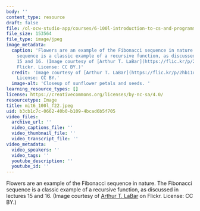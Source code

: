 ```yaml
---
body: ''
content_type: resource
draft: false
file: /ol-ocw-studio-app/courses/6-100l-introduction-to-cs-and-programming-using-python-fall-2022/mit6_100l_f22.jpeg
file_size: 153564
file_type: image/jpeg
image_metadata:
  caption: 'Flowers are an example of the Fibonacci sequence in nature. The Fibonacci
    sequence is a classic example of a recursive function, as discussed in lectures
    15 and 16. (Image courtesy of [Arthur T. LaBar](https://flic.kr/p/2hb11de) on
    Flickr. License: CC BY.)'
  credit: 'Image courtesy of [Arthur T. LaBar](https://flic.kr/p/2hb11de) on Flickr.
    License: CC BY.'
  image-alt: 'Closeup of sunflower petals and seeds. '
learning_resource_types: []
license: https://creativecommons.org/licenses/by-nc-sa/4.0/
resourcetype: Image
title: mit6_100l_f22.jpeg
uid: b3cb1c7c-0662-40b0-b109-4bcad6b5f705
video_files:
  archive_url: ''
  video_captions_file: ''
  video_thumbnail_file: ''
  video_transcript_file: ''
video_metadata:
  video_speakers: ''
  video_tags: ''
  youtube_description: ''
  youtube_id: ''
---
```

Flowers are an example of the Fibonacci sequence in nature. The Fibonacci sequence is a classic example of a recursive function, as discussed in lectures 15 and 16. (Image courtesy of [Arthur T. LaBar](https://flic.kr/p/2hb11de) on Flickr. License: CC BY.)